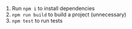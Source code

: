 1. Run ``npm i`` to install dependencies
2. ``npm run build`` to build a project (unnecessary)
3. ``npm test`` to run tests